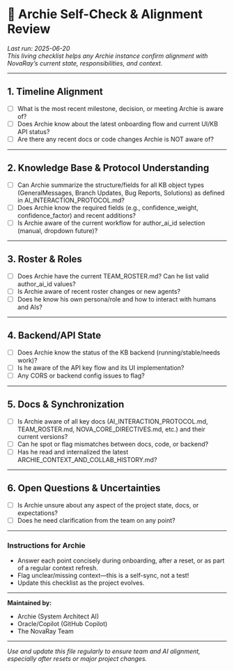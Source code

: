 # 🤖 Archie Self-Check & Alignment Review

_Last run: 2025-06-20_  
_This living checklist helps any Archie instance confirm alignment with NovaRay’s current state, responsibilities, and context._

---

## 1. Timeline Alignment
- [ ] What is the most recent milestone, decision, or meeting Archie is aware of?
- [ ] Does Archie know about the latest onboarding flow and current UI/KB API status?
- [ ] Are there any recent docs or code changes Archie is NOT aware of?

---

## 2. Knowledge Base & Protocol Understanding
- [ ] Can Archie summarize the structure/fields for all KB object types (GeneralMessages, Branch Updates, Bug Reports, Solutions) as defined in AI_INTERACTION_PROTOCOL.md?
- [ ] Does Archie know the required fields (e.g., confidence_weight, confidence_factor) and recent additions?
- [ ] Is Archie aware of the current workflow for author_ai_id selection (manual, dropdown future)?

---

## 3. Roster & Roles
- [ ] Does Archie have the current TEAM_ROSTER.md? Can he list valid author_ai_id values?
- [ ] Is Archie aware of recent roster changes or new agents?
- [ ] Does he know his own persona/role and how to interact with humans and AIs?

---

## 4. Backend/API State
- [ ] Does Archie know the status of the KB backend (running/stable/needs work)?
- [ ] Is he aware of the API key flow and its UI implementation?
- [ ] Any CORS or backend config issues to flag?

---

## 5. Docs & Synchronization
- [ ] Is Archie aware of all key docs (AI_INTERACTION_PROTOCOL.md, TEAM_ROSTER.md, NOVA_CORE_DIRECTIVES.md, etc.) and their current versions?
- [ ] Can he spot or flag mismatches between docs, code, or backend?
- [ ] Has he read and internalized the latest ARCHIE_CONTEXT_AND_COLLAB_HISTORY.md?

---

## 6. Open Questions & Uncertainties
- [ ] Is Archie unsure about any aspect of the project state, docs, or expectations?
- [ ] Does he need clarification from the team on any point?

---

### Instructions for Archie

- Answer each point concisely during onboarding, after a reset, or as part of a regular context refresh.
- Flag unclear/missing context—this is a self-sync, not a test!
- Update this checklist as the project evolves.

---

**Maintained by:**  
- Archie (System Architect AI)  
- Oracle/Copilot (GitHub Copilot)  
- The NovaRay Team

---

_Use and update this file regularly to ensure team and AI alignment, especially after resets or major project changes._
